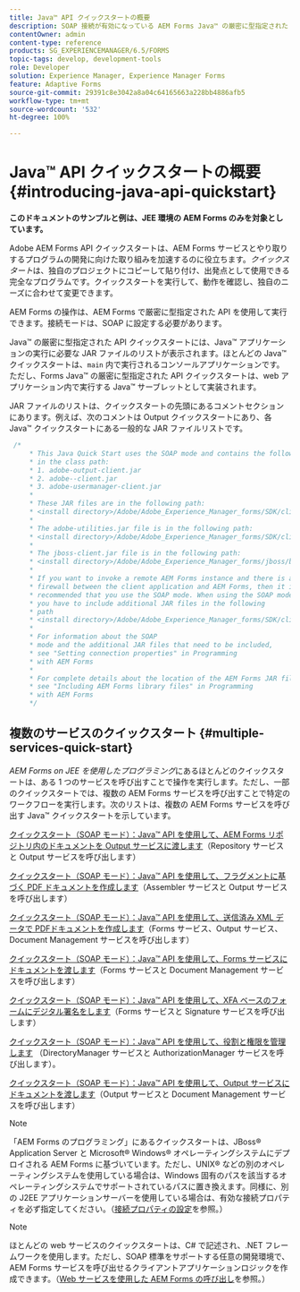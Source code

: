 ```yaml
---
title: Java™ API クイックスタートの概要
description: SOAP 接続が有効になっている AEM Forms Java™ の厳密に型指定された API を使用して AEM Forms の操作を実行する方法について説明します。
contentOwner: admin
content-type: reference
products: SG_EXPERIENCEMANAGER/6.5/FORMS
topic-tags: develop, development-tools
role: Developer
solution: Experience Manager, Experience Manager Forms
feature: Adaptive Forms
source-git-commit: 29391c8e3042a8a04c64165663a228bb4886afb5
workflow-type: tm+mt
source-wordcount: '532'
ht-degree: 100%

---
```


# Java™ API クイックスタートの概要 {#introducing-java-api-quickstart}

**このドキュメントのサンプルと例は、JEE 環境の AEM Forms のみを対象としています。**

Adobe AEM Forms API クイックスタートは、AEM Forms サービスとやり取りするプログラムの開発に向けた取り組みを加速するのに役立ちます。*クイックスタート*&#x200B;は、独自のプロジェクトにコピーして貼り付け、出発点として使用できる完全なプログラムです。クイックスタートを実行して、動作を確認し、独自のニーズに合わせて変更できます。

AEM Forms の操作は、AEM Forms で厳密に型指定された API を使用して実行できます。接続モードは、SOAP に設定する必要があります。

Java™ の厳密に型指定された API クイックスタートには、Java™ アプリケーションの実行に必要な JAR ファイルのリストが表示されます。ほとんどの Java™ クイックスタートは、`main` 内で実行されるコンソールアプリケーションです。ただし、Forms Java™ の厳密に型指定された API クイックスタートは、web アプリケーション内で実行する Java™ サーブレットとして実装されます。

JAR ファイルのリストは、クイックスタートの先頭にあるコメントセクションにあります。例えば、次のコメントは Output クイックスタートにあり、各 Java™ クイックスタートにある一般的な JAR ファイルリストです。

```java
 /*
     * This Java Quick Start uses the SOAP mode and contains the following JAR files
     * in the class path:
     * 1. adobe-output-client.jar
     * 2. adobe--client.jar
     * 3. adobe-usermanager-client.jar
     *
     * These JAR files are in the following path:
     * <install directory>/Adobe/Adobe_Experience_Manager_forms/SDK/client-libs/common
     *
     * The adobe-utilities.jar file is in the following path:
     * <install directory>/Adobe/Adobe_Experience_Manager_forms/SDK/client-libs/jboss
     *
     * The jboss-client.jar file is in the following path:
     * <install directory>/Adobe/Adobe_Experience_Manager_forms/jboss/bin/client
     *
     * If you want to invoke a remote AEM Forms instance and there is a
     * firewall between the client application and AEM Forms, then it is
     * recommended that you use the SOAP mode. When using the SOAP mode,
     * you have to include additional JAR files in the following
     * path
     * <install directory>/Adobe/Adobe_Experience_Manager_forms/SDK/client-libs/thirdparty
     *
     * For information about the SOAP
     * mode and the additional JAR files that need to be included,
     * see "Setting connection properties" in Programming
     * with AEM Forms
     *
     * For complete details about the location of the AEM Forms JAR files,
     * see "Including AEM Forms library files" in Programming
     * with AEM Forms
     */
```

## 複数のサービスのクイックスタート {#multiple-services-quick-start}

*AEM Forms on JEE を使用したプログラミング*&#x200B;にあるほとんどのクイックスタートは、ある 1 つのサービスを呼び出すことで操作を実行します。ただし、一部のクイックスタートでは、複数の AEM Forms サービスを呼び出すことで特定のワークフローを実行します。次のリストは、複数の AEM Forms サービスを呼び出す Java™ クイックスタートを示しています。

[クイックスタート（SOAP モード）：Java™ API を使用して、AEM Forms リポジトリ内のドキュメントを Output サービスに渡します](/help/forms/developing/output-service-java-api-quick.md#quick-start-soap-mode-passing-a-document-located-in-the-repository-to-the-output-service-using-the-java-api)（Repository サービスと Output サービスを呼び出します）

[クイックスタート（SOAP モード）：Java™ API を使用して、フラグメントに基づく PDF ドキュメントを作成します](/help/forms/developing/output-service-java-api-quick.md#quick-start-soap-mode-creating-a-pdf-document-based-on-fragments-using-the-java-api)（Assembler サービスと Output サービスを呼び出します）

[クイックスタート（SOAP モード）：Java™ API を使用して、送信済み XML データで PDFドキュメントを作成します](/help/forms/developing/forms-service-api-quick-starts.md#quick-start-soap-mode-creating-pdf-documents-with-submitted-xml-data-using-the-java-api)（Forms サービス、Output サービス、Document Management サービスを呼び出します）

[クイックスタート（SOAP モード）：Java™ API を使用して、Forms サービスにドキュメントを渡します](/help/forms/developing/forms-service-api-quick-starts.md#quick-start-soap-mode-passing-documents-to-the-forms-service-using-the-java-api)（Forms サービスと Document Management サービスを呼び出します）

[クイックスタート（SOAP モード）：Java™ API を使用して、XFA ベースのフォームにデジタル署名をします](/help/forms/developing/signature-service-java-api-quick.md#quick-start-soap-mode-digitally-signing-a-xfa-based-form-using-the-java-api)（Forms サービスと Signature サービスを呼び出します）

[クイックスタート（SOAP モード）：Java™ API を使用して、役割と権限を管理します](/help/forms/developing/user-manager-java-api-quick.md#quick-start-soap-mode-managing-roles-and-permissions-using-the-java-api) （DirectoryManager サービスと AuthorizationManager サービスを呼び出します）。

[クイックスタート（SOAP モード）：Java™ API を使用して、Output サービスにドキュメントを渡します](/help/forms/developing/output-service-java-api-quick.md#quick-start-soap-mode-passing-documents-to-the-output-service-using-the-java-api)（Output サービスと Document Management サービスを呼び出します）

>[!NOTE]
>
>「AEM Forms のプログラミング」にあるクイックスタートは、JBoss® Application Server と Microsoft® Windows® オペレーティングシステムにデプロイされる AEM Forms に基づいています。ただし、UNIX® などの別のオペレーティングシステムを使用している場合は、Windows 固有のパスを該当するオペレーティングシステムでサポートされているパスに置き換えます。同様に、別の J2EE アプリケーションサーバーを使用している場合は、有効な接続プロパティを必ず指定してください。（[接続プロパティの設定](/help/forms/developing/invoking-aem-forms-using-java.md#setting-connection-properties)を参照。）

>[!NOTE]
>
>ほとんどの web サービスのクイックスタートは、C# で記述され、.NET フレームワークを使用します。ただし、SOAP 標準をサポートする任意の開発環境で、AEM Forms サービスを呼び出せるクライアントアプリケーションロジックを作成できます。（[Web サービスを使用した AEM Forms の呼び出し](/help/forms/developing/invoking-aem-forms-using-web.md#invoking-aem-forms-using-web-services)を参照。）
